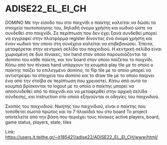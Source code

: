 # ADISE22_EL_EI_CH
DOMINO
Με την είσοδο του στο παιχνίδι ο παίκτης καλείται να δώσει τα στοιχεία ταυτοποίησης του, δηλαδή όνομα χρήστη και κωδικό ώστε να συνδεθεί στο παιχνίδι. Σε περίπτωση που δεν έχει ξανά συνδεθεί μπορεί να εγγραφεί στην πλατφόρμα register δίνοντας ένα όνομα χρήστη και έναν κωδικό τον οποίο στη συνέχεια καλείται να επιβεβαιώσει. Έπειτα, μεταφέρεται στην κεντρική σελίδα του παιχνιδιού. H κεντρική σελίδα είναι χωρισμένη σε δυο πίνακες, τον hand στον οποίο παρουσιάζονται τα domino του κάθε παίκτη,  και τον board στον οποίο παίζεται το παιχνίδι. Κάτω από τον πίνακα hand υπάρχουν τα κουμπιά play tile με το οποίο ο παίκτης παίζει το επιλεγμένο domino, το flip tile με το οποίο μπορεί να αντιστρέψει τα στοιχεία του domino  και το draw tile με το οποίο παίρνει ένα από την στοίβα σε περίπτωση που χρειαστεί. Κάτω από αυτά τα κουμπιά βρίσκονται τα logout με το οποίο ο παίκτης μπορεί να αποσυνδεθεί από το παιχνίδι και να μεταφερθεί στην αρχική σελίδα σύνδεσης, και instruction στο οποίο εξηγούνται οι οδηγίες του παιχνιδιού.

Σκοπός του παιχνιδιού:
Νικητής του παιχνιδιού, είναι ο παίκτης που τοποθετεί σωστά πρώτος και τα 7 πλακίδιά του στο board
Το project αποτελείτε από την βάση που περιέχει τους πίνακες active players, board, game status, players, state, tiles

Link: https://users.it.teithe.gr/~it185421/adise22/ADISE22_EL_EI_CH/www/html/